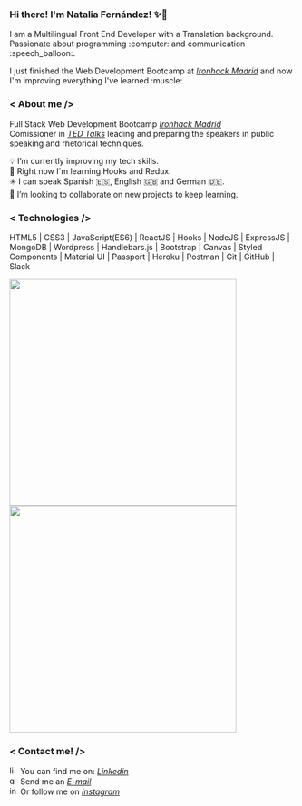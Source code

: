 ### Hi there! I'm Natalia Fernández! :sparkles::rose:

<p> I am a Multilingual Front End Developer with a Translation background. Passionate about programming :computer: and communication :speech_balloon:.</p> 
 <p> I just finished the Web Development Bootcamp at <i><a href="https://www.ironhack.com/es">Ironhack Madrid</a></i> and now I'm improving everything I've learned :muscle: </p>
 
 ### < About me />
 
 Full Stack Web Development Bootcamp <i><a href="https://www.ironhack.com/es">Ironhack Madrid</a></i> </br>
 Comissioner in <i><a href="https://www.ted.com/">TED Talks</a></i> leading and preparing the speakers in public speaking and rhetorical techniques. </br> 
 
:bulb: I’m currently improving my tech skills. </br>
🌱 Right now I´m learning Hooks and Redux. </br>
:eight_spoked_asterisk: I can speak Spanish :es:, English :gb: and German :de:. </br>
👯 I’m looking to collaborate on new projects to keep learning.

### < Technologies />

HTML5 | CSS3 | JavaScript(ES6) | ReactJS | Hooks | NodeJS | ExpressJS | MongoDB | Wordpress | Handlebars.js | Bootstrap | Canvas | Styled Components | Material UI | Passport | Heroku | Postman | Git | GitHub | Slack 

<a href="https://github.com/nataliafndz26">
  <img align="center" width="400" src="https://github-readme-stats.vercel.app/api?username=nataliafndz26&show_icons=true&theme=nightowl" />
</a>
<a href="https://github.com/nataliafndz26?tab=repositories">
  <img align="center" width="400" src="https://github-readme-stats.vercel.app/api/top-langs/?username=nataliafndz26&layout=compact&theme=nightowl" />
</a>

### < Contact me! />

<img src='https://img2.freepng.es/20180320/uaw/kisspng-linkedin-logo-clip-art-linkedin-icons-no-attribution-5ab1767fdc0a03.3958049615215796479013.jpg' alt='linkedin' height='15'> You can find me on: <i><a href="https://www.linkedin.com/in/natalia-fernández-peña/">Linkedin</a></i> </br>
<img src='https://upload.wikimedia.org/wikipedia/commons/thumb/7/7e/Gmail_icon_%282020%29.svg/1280px-Gmail_icon_%282020%29.svg.png' alt='gmail' height='15'>  Send me an <i><a href = "mailto: nataliafernandezpena@gmail.com">E-mail</a></i> <br />
<img src='https://upload.wikimedia.org/wikipedia/commons/thumb/5/58/Instagram-Icon.png/1025px-Instagram-Icon.png' alt='instagram' height='15'> Or follow me on <i><a href="https://www.instagram.com/nataliafndz26/">Instagram</a></i> 




<!--
**nataliafndz26/nataliafndz26** is a ✨ _special_ ✨ repository because its `README.md` (this file) appears on your GitHub profile.

Here are some ideas to get you started:

- 🔭 I’m currently working on ...
- 🌱 I’m currently learning ...
- 👯 I’m looking to collaborate on ...
- 🤔 I’m looking for help with ...
- 💬 Ask me about ...
- 📫 How to reach me: ...
- 😄 Pronouns: ...
- ⚡ Fun fact: ...
-->
